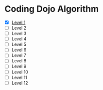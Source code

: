 # Coding Dojo Algorithm

- [x] [Level 1](level-1.md)
- [ ] Level 2
- [ ] Level 3
- [ ] Level 4
- [ ] Level 5
- [ ] Level 6
- [ ] Level 7
- [ ] Level 8
- [ ] Level 9
- [ ] Level 10
- [ ] Level 11
- [ ] Level 12
